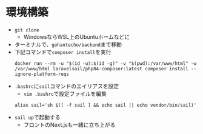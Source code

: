 # 環境構築
- `git clone`
  - WindowsならWSL上のUbuntuホームなどに
- ターミナルで、`gohantecho/backend`まで移動
- 下記コマンドで`composer install`を実行
  ```shell
  docker run --rm -u "$(id -u):$(id -g)" -v "$(pwd):/var/www/html" -w /var/www/html laravelsail/php84-composer:latest composer install --ignore-platform-reqs
  ```
- `.bashrc`に`sail`コマンドのエイリアスを設定
  - `vim .bashrc`で設定ファイルを編集  
  ```
  alias sail='sh $([ -f sail ] && echo sail || echo vendor/bin/sail)'
  ```
- `sail up`で起動する
  - フロントのNext.jsも一緒に立ち上がる
